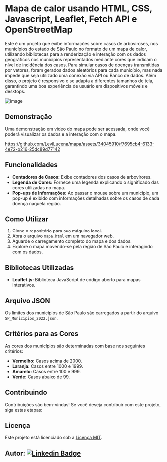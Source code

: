 # Mapa de calor usando HTML, CSS, Javascript, Leaflet, Fetch API e OpenStreetMap

Este é um projeto que exibe informações sobre casos de arboviroses, nos municípios do estado de São Paulo no formato de um mapa de calor, utilizando bibliotecas para a renderização e interação com os dados geográficos nos municípios representados mediante cores que indicam o nível de incidência dos casos. Para simular casos de doenças transmitidas por vetores, foram gerados dados aleatórios para cada município, mas nada impede que seja utilizado uma conexão via API ou Banco de dados. Além disso, o projeto é responsivo e se adapta a diferentes tamanhos de tela, garantindo uma boa experiência de usuário em dispositivos móveis e desktops.

![image](https://github.com/LeviLucena/mapa/assets/34045910/94238b8b-1740-414a-9f16-cc0cd5bbd25f)

## Demonstração

Uma demonstração em video do mapa pode ser acessada, onde você poderá visualizar os dados e a interação com o mapa.

https://github.com/LeviLucena/mapa/assets/34045910/f7695cb4-6133-4e72-b216-25dc89d77142

## Funcionalidades

- **Contadores de Casos:** Exibe contadores dos casos de arbovirores.
- **Legenda de Cores:** Fornece uma legenda explicando o significado das cores utilizadas no mapa.
- **Pop-ups de Informações:** Ao passar o mouse sobre um município, um pop-up é exibido com informações detalhadas sobre os casos de cada doença naquela região.

## Como Utilizar

1. Clone o repositório para sua máquina local.
2. Abra o arquivo `mapa.html` em um navegador web.
3. Aguarde o carregamento completo do mapa e dos dados.
4. Explore o mapa movendo-se pela região de São Paulo e interagindo com os dados.

## Bibliotecas Utilizadas

- **Leaflet.js:** Biblioteca JavaScript de código aberto para mapas interativos.

## Arquivo JSON

Os limites dos municípios de São Paulo são carregados a partir do arquivo `SP_Municipios_2022.json`.

## Critérios para as Cores

As cores dos municípios são determinadas com base nos seguintes critérios:

- **Vermelho:** Casos acima de 2000.
- **Laranja:** Casos entre 1000 e 1999.
- **Amarelo:** Casos entre 100 e 999.
- **Verde:** Casos abaixo de 99.

## Contribuindo

Contribuições são bem-vindas! Se você deseja contribuir com este projeto, siga estas etapas:

## Licença

Este projeto está licenciado sob a [Licença MIT](LICENSE).

## Autor: [![Linkedin Badge](https://img.shields.io/badge/-LinkedIn-blue?style=flat-square&logo=Linkedin&logoColor=white&link=https://www.linkedin.com/in/levilucena/)](https://www.linkedin.com/in/levilucena/)

